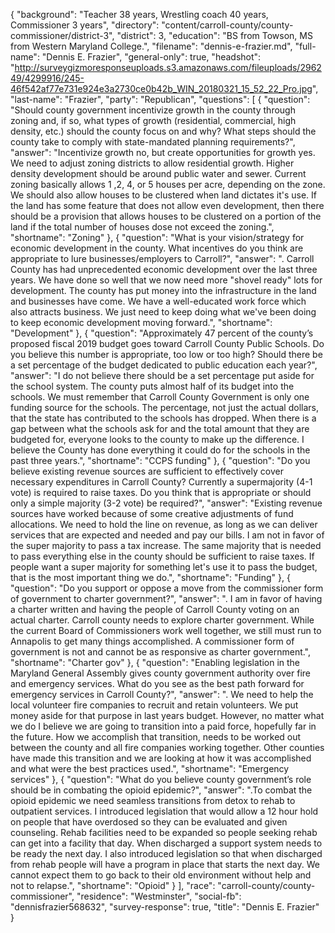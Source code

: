 {
  "background": "Teacher 38 years, Wrestling coach 40 years, Commissioner 3 years",
  "directory": "content/carroll-county/county-commissioner/district-3",
  "district": 3,
  "education": "BS from Towson, MS from Western Maryland College.",
  "filename": "dennis-e-frazier.md",
  "full-name": "Dennis E. Frazier",
  "general-only": true,
  "headshot": "http://surveygizmoresponseuploads.s3.amazonaws.com/fileuploads/296249/4299916/245-46f542af77e731e924e3a2730ce0b42b_WIN_20180321_15_52_22_Pro.jpg",
  "last-name": "Frazier",
  "party": "Republican",
  "questions": [
    {
      "question": "Should county government incentivize growth in the county through zoning and, if so, what types of growth (residential, commercial, high density, etc.) should the county focus on and why? What steps should the county take to comply with state-mandated planning requirements?",
      "answer": "Incentivize growth no, but create opportunities for growth yes. We need to adjust zoning districts to allow residential growth. Higher density development should be around public water and sewer. Current zoning basically allows 1 ,2, 4, or 5 houses per acre, depending on the zone. We should also allow houses to be clustered when land dictates it's use. If the land has some feature that does not allow even development, then there should be a provision that allows houses to be clustered on a portion of the land if the total number of houses dose not exceed the zoning.",
      "shortname": "Zoning"
    },
    {
      "question": "What is your vision/strategy for economic development in the county. What incentives do you think are appropriate to lure businesses/employers to Carroll?",
      "answer": ". Carroll County has had unprecedented economic development over the last three years. We have done so well that we now need more \"shovel ready\" lots for development. The county has put money into the infrastructure in the land and businesses have come. We have a well-educated work force which also attracts business. We just need to keep doing what we've been doing to keep economic development moving forward.",
      "shortname": "Development"
    },
    {
      "question": "Approximately 47 percent of the county’s proposed fiscal 2019 budget goes toward Carroll County Public Schools. Do you believe this number is appropriate, too low or too high? Should there be a set percentage of the budget dedicated to public education each year?",
      "answer": "I do not believe there should be a set percentage put aside for the school system. The county puts almost half of its budget into the schools.  We must remember that Carroll County Government is only one funding source for the schools.  The percentage, not just the actual dollars, that the state has contributed to the schools has dropped. When there is a gap between what the schools ask for and the total amount that they are budgeted for, everyone looks to the county to make up the difference. I believe the County has done everything it could do for the schools in the past three years.",
      "shortname": "CCPS funding"
    },
    {
      "question": "Do you believe existing revenue sources are sufficient to effectively cover necessary expenditures in Carroll County? Currently a supermajority (4-1 vote) is required to raise taxes. Do you think that is appropriate or should only a simple majority (3-2 vote) be required?",
      "answer": "Existing revenue sources have worked because of some creative adjustments of fund allocations.  We need to hold the line on revenue, as long as we can deliver services that are expected and needed and pay our bills. I am not in favor of the super majority to pass a tax increase. The same majority that is needed to pass everything else in the county should be sufficient to raise taxes. If people want a super majority for something let's use it to pass the budget, that is the most important thing we do.",
      "shortname": "Funding"
    },
    {
      "question": "Do you support or oppose a move from the commissioner form of government to charter government?",
      "answer": ". I am in favor of having a charter written and having the people of Carroll County voting on an actual charter. Carroll county needs to explore charter government. While the current Board of Commissioners work well together, we still must run to Annapolis to get many things accomplished. A commissioner form of government is not and cannot be as responsive as charter government.",
      "shortname": "Charter gov"
    },
    {
      "question": "Enabling legislation in the Maryland General Assembly gives county government authority over fire and emergency services. What do you see as the best path forward for emergency services in Carroll County?",
      "answer": ". We need to help the local volunteer fire companies to recruit and retain volunteers. We put money aside for that purpose in last years budget. However, no matter what we do I believe we are going to transition into a paid force, hopefully far in the future. How we accomplish that transition, needs to be worked out between the county and all fire companies working together. Other counties have made this transition and we are looking at how it was accomplished and what were the best practices used.",
      "shortname": "Emergency services"
    },
    {
      "question": "What do you believe county government’s role should be in combating the opioid epidemic?",
      "answer": ".To combat the opioid epidemic we need seamless transitions from detox to rehab to outpatient services. I introduced legislation that would allow a 12 hour hold on people that have overdosed so they can be evaluated and given counseling. Rehab facilities need to be expanded so people seeking rehab can get into a facility that day. When discharged a support system needs to be ready the next day. I also introduced legislation so that when discharged from rehab people will have a program in place that starts the next day. We cannot expect them to go back to their old environment without help and not to relapse.",
      "shortname": "Opioid"
    }
  ],
  "race": "carroll-county/county-commissioner",
  "residence": "Westminster",
  "social-fb": "dennisfrazier568632",
  "survey-response": true,
  "title": "Dennis E. Frazier"
}
